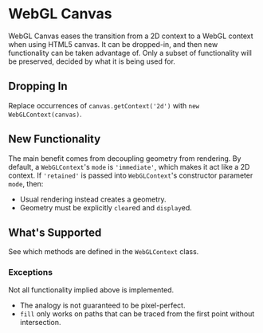 # WebGL Canvas
WebGL Canvas eases the transition from a 2D context to a WebGL context when using HTML5 canvas. It can be dropped-in, and then new functionality can be taken advantage of. Only a subset of functionality will be preserved, decided by what it is being used for.

## Dropping In
Replace occurrences of `canvas.getContext('2d')` with `new WebGLContext(canvas)`.

## New Functionality
The main benefit comes from decoupling geometry from rendering. By default, a `WebGLContext`'s `mode` is `'immediate'`, which makes it act like a 2D context. If `'retained'` is passed into `WebGLContext`'s constructor parameter `mode`, then:

- Usual rendering instead creates a geometry.
- Geometry must be explicitly `clear`ed and `display`ed.

## What's Supported
See which methods are defined in the `WebGLContext` class.

### Exceptions
Not all functionality implied above is implemented.

- The analogy is not guaranteed to be pixel-perfect.
- `fill` only works on paths that can be traced from the first point without intersection.
